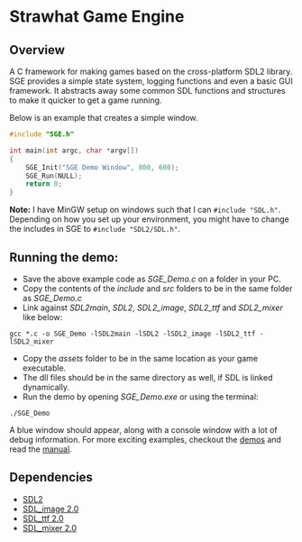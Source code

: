 # Strawhat Game Engine

## Overview
A C framework for making games based on the cross-platform SDL2 library.
SGE provides a simple state system, logging functions and even a basic GUI framework.
It abstracts away some common SDL functions and structures to make it quicker to get a game running.

Below is an example that creates a simple window.

```C
#include "SGE.h"

int main(int argc, char *argv[])
{
    SGE_Init("SGE Demo Window", 800, 600);
    SGE_Run(NULL);
    return 0;
}
```
**Note:** I have MinGW setup on windows such that I can `#include "SDL.h"`.
Depending on how you set up your environment, you might have to change the includes in SGE to `#include "SDL2/SDL.h"`.

## Running the demo:
* Save the above example code as *SGE_Demo.c* on a folder in your PC.
* Copy the contents of the *include* and *src* folders to be in the same folder as *SGE_Demo.c*
* Link against *SDL2main*, *SDL2*, *SDL2_image*, *SDL2_ttf* and *SDL2_mixer* like below:

```
gcc *.c -o SGE_Demo -lSDL2main -lSDL2 -lSDL2_image -lSDL2_ttf -lSDL2_mixer
```

* Copy the *assets* folder to be in the same location as your game executable.
* The dll files should be in the same directory as well, if SDL is linked dynamically.
* Run the demo by opening *SGE_Demo.exe* or using the terminal:

```
./SGE_Demo
```

A blue window should appear, along with a console window with a lot of debug information.
For more exciting examples, checkout the [demos](demos) and read the [manual](manual.pdf).

## Dependencies
* [SDL2](https://www.libsdl.org/)
* [SDL_image 2.0](https://www.libsdl.org/projects/SDL_image/)
* [SDL_ttf 2.0](https://www.libsdl.org/projects/SDL_ttf/)
* [SDL_mixer 2.0](https://www.libsdl.org/projects/SDL_mixer/)
